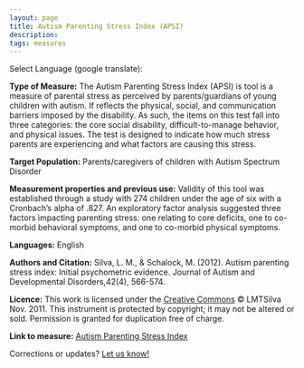 ```yaml
---
layout: page
title: Autism Parenting Stress Index (APSI)
description:
tags: measures
---
```


Select Language (google translate):  

<div id="google_translate_element"></div><script type="text/javascript">
function googleTranslateElementInit() {
  new google.translate.TranslateElement({pageLanguage: 'en', layout: google.translate.TranslateElement.InlineLayout.SIMPLE, gaTrack: true, gaId: 'UA-64320648-1'}, 'google_translate_element');
}
</script><script type="text/javascript" src="//translate.google.com/translate_a/element.js?cb=googleTranslateElementInit"></script>  

**Type of Measure:** The Autism Parenting Stress Index (APSI) is tool is a measure of parental stress as perceived by parents/guardians of young children with autism. If reflects the physical, social, and communication barriers imposed by the disability. As such, the items on this test fall into three categories: the core social disability, difficult-to-manage behavior, and physical issues. The test is designed to indicate how much stress parents are experiencing and what factors are causing this stress.

**Target Population:** Parents/caregivers of children with Autism Spectrum Disorder

**Measurement properties and previous use:** Validity of this tool was established through a study with 274 children under the age of six with a Cronbach’s alpha of .827. An exploratory factor analysis suggested three factors impacting parenting stress: one relating to core deficits, one to co-morbid behavioral symptoms, and one to co-morbid physical symptoms. 

**Languages:** English

**Authors and Citation:** Silva, L. M., & Schalock, M. (2012). Autism parenting stress index: Initial psychometric evidence. Journal of Autism and Developmental Disorders,42(4), 566-574.

**Licence:** This work is licensed under the [Creative Commons](http://creativecommons.org/licenses/by-nc-nd/3.0/) © LMTSilva Nov. 2011. This instrument is protected by copyright; it may not be altered or sold. Permission is granted for duplication free of charge.

**Link to measure:** [Autism Parenting Stress Index](https://2jo8gur9xsl2g68n9a8hqy15-wpengine.netdna-ssl.com/wp-content/uploads/2021/03/parentstressindex.pdf)

Corrections or updates? [Let us know!](http://disabilitymeasures.org/contact)
